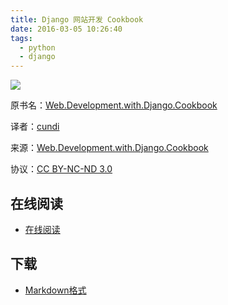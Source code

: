 ```yaml
---
title: Django 网站开发 Cookbook 
date: 2016-03-05 10:26:40
tags:
  - python
  - django
---
```


![](https://d255esdrn735hr.cloudfront.net/sites/default/files/imagecache/ppv4_main_book_cover/6898OS_Web%20Development%20with%20Django%20Cookbook_Cover_0.jpg)

原书名：[Web.Development.with.Django.Cookbook](https://www.packtpub.com/web-development/web-development-django-cookbook)

译者：[cundi](https://github.com/cundi)

来源：[Web.Development.with.Django.Cookbook](https://github.com/cundi/Web.Development.with.Django.Cookbook)

协议：[CC BY-NC-ND 3.0](http://creativecommons.org/licenses/by-nc-nd/3.0/deed.zh)

<!--more-->

## 在线阅读 ##

+ [在线阅读](https://github.com/cundi/Web.Development.with.Django.Cookbook)

## 下载 ##

+ [Markdown格式](https://github.com/cundi/Web.Development.with.Django.Cookbook/archive/master.zip)

